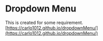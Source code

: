 # Dropdown Menu
This is created for some requirement.
[https://carlo1012.github.io/dropdownMenu/](https://carlo1012.github.io/dropdownMenu/)
